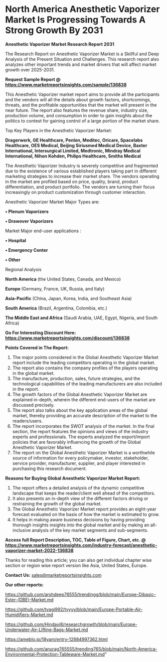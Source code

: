 # North America Anesthetic Vaporizer Market Is Progressing Towards A Strong Growth By 2031

<strong>Anesthetic Vaporizer Market Research Report 2031</strong>

The Research Report on Anesthetic Vaporizer Market is a Skillful and Deep Analysis of the Present Situation and Challenges. This research report also analyzes other important trends and market drivers that will affect market growth over 2025-2031.

<strong>Request Sample Report @ <a href=https://www.marketreportsinsights.com/sample/136838>https://www.marketreportsinsights.com/sample/136838</a></strong>

This Anesthetic Vaporizer market report aims to provide all the participants and the vendors will all the details about growth factors, shortcomings, threats, and the profitable opportunities that the market will present in the near future. The report also features the revenue share, industry size, production volume, and consumption in order to gain insights about the politics to contest for gaining control of a large portion of the market share.

Top Key Players in the Anesthetic Vaporizer Market:

<strong>Dragerwerk, GE Healthcare, Penlon, Meditec, Oricare, Spacelabs Healthcare, OES Medical, Beijing Siriusmed Medical Device, Baxter International, Intersurgical Limited, Medtronic, Mindray Medical International, Nihon Kohden, Philips Healthcare, Smiths Medical</strong>

The Anesthetic Vaporizer Industry is severely competitive and fragmented due to the existence of various established players taking part in different marketing strategies to increase their market share. The vendors operating in the market are profiled based on price, quality, brand, product differentiation, and product portfolio. The vendors are turning their focus increasingly on product customization through customer interaction.

Anesthetic Vaporizer Market Major Types are:

<strong>• Plenum Vaporizers

• Drawover Vaporizers</strong>

Market Major end-user applications :

<strong>• Hospital

• Emergency Center

• Other</strong>

Regional Analysis

</u><strong><b>North America</b></strong> (the United States, Canada, and Mexico)

<strong><b>Europe </b></strong>(Germany, France, UK, Russia, and Italy)

<strong><b>Asia-Pacific</b></strong> (China, Japan, Korea, India, and Southeast Asia)

<strong><b>South America</b></strong> (Brazil, Argentina, Colombia, etc.)

<strong><b>The Middle East and Africa</b></strong> (Saudi Arabia, UAE, Egypt, Nigeria, and South Africa)

<strong>Go For Interesting Discount Here: <a href=https://www.marketreportsinsights.com/discount/136838>https://www.marketreportsinsights.com/discount/136838</a></strong>

<strong>Points Covered in The Report:</strong>
<ol>
  <li>The major points considered in the Global Anesthetic Vaporizer Market report include the leading competitors operating in the global market.</li>
  <li>The report also contains the company profiles of the players operating in the global market.</li>
  <li>The manufacture, production, sales, future strategies, and the technological capabilities of the leading manufacturers are also included in the report.</li>
  <li>The growth factors of the Global Anesthetic Vaporizer Market are explained in-depth, wherein the different end-users of the market are discussed precisely.</li>
  <li>The report also talks about the key application areas of the global market, thereby providing an accurate description of the market to the readers/users.</li>
  <li>The report incorporates the SWOT analysis of the market. In the final section, the report features the opinions and views of the industry experts and professionals. The experts analyzed the export/import policies that are favorably influencing the growth of the Global Anesthetic Vaporizer Market.</li>
  <li>The report on the Global Anesthetic Vaporizer Market is a worthwhile source of information for every policymaker, investor, stakeholder, service provider, manufacturer, supplier, and player interested in purchasing this research document.</li>
</ol>
<strong>Reasons for Buying Global Anesthetic Vaporizer Market Report:</strong>

<ol>
  <li>The report offers a detailed analysis of the dynamic competitive landscape that keeps the reader/client well ahead of the competitors.</li>
  <li>It also presents an in-depth view of the different factors driving or restraining the growth of the global market.</li>
  <li>The Global Anesthetic Vaporizer Market report provides an eight-year forecast evaluated on the basis of how the market is estimated to grow.</li>
  <li>It helps in making aware business decisions by having providing thorough insights insights into the global market and by making an all-inclusive analysis of the key market segments and sub-segments.</li>
</ol>
<strong>Access full Report Description, TOC, Table of Figure, Chart, etc. @ <a href=https://www.marketreportsinsights.com/industry-forecast/anesthetic-vaporizer-market-2022-136838>https://www.marketreportsinsights.com/industry-forecast/anesthetic-vaporizer-market-2022-136838</a></strong>


Thanks for reading this article; you can also get individual chapter wise section or region wise report version like Asia, United States, Europe.

<strong>Contact Us:</strong>
sales@marketreportsinsights.com

<strong>Our other reports:</strong>

<a href=https://github.com/arshdeep76555/trendingg/blob/main/Europe-Dibasic-Ester-(DBE)-Market.md>https://github.com/arshdeep76555/trendingg/blob/main/Europe-Dibasic-Ester-(DBE)-Market.md</a>

<a href=https://github.com/tyagi992/tyyyy/blob/main/Europe-Portable-Air-Humidifiers-Market.md>https://github.com/tyagi992/tyyyy/blob/main/Europe-Portable-Air-Humidifiers-Market.md</a>

<a href=https://github.com/Hindavi8/researchgrowth/blob/main/Europe-Underwater-Air-Lifting-Bags-Market.md>https://github.com/Hindavi8/researchgrowth/blob/main/Europe-Underwater-Air-Lifting-Bags-Market.md</a>

<a href=https://ameblo.jp/18yam/entry-12884997362.html>https://ameblo.jp/18yam/entry-12884997362.html</a>

<a href=https://github.com/anurag765555/trending765/blob/main/North-America-Environmental-Protection-Tableware-Market.md>https://github.com/anurag765555/trending765/blob/main/North-America-Environmental-Protection-Tableware-Market.md</a>"
